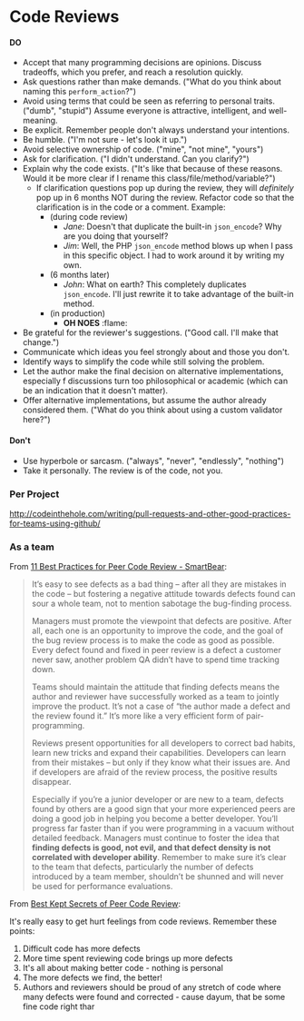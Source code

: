 Code Reviews
==============================================================

#### DO
* Accept that many programming decisions are opinions. Discuss tradeoffs, which you prefer, and reach a resolution quickly.
* Ask questions rather than make demands. ("What do you think about naming this `perform_action`?")
* Avoid using terms that could be seen as referring to personal traits. ("dumb", "stupid") Assume everyone is attractive, intelligent, and well-meaning.
* Be explicit. Remember people don't always understand your intentions.
* Be humble. ("I'm not sure - let's look it up.")
* Avoid selective ownership of code. ("mine", "not mine", "yours")
* Ask for clarification. ("I didn't understand. Can you clarify?")
* Explain why the code exists. ("It's like that because of these reasons. Would it be more clear if I rename this class/file/method/variable?")
    * If clarification questions pop up during the review, they will *definitely* pop up in 6 months NOT during the review. Refactor code so that the clarification is in the code or a comment. Example:
        * (during code review)
            * *Jane*: Doesn't that duplicate the built-in `json_encode`? Why are you doing that yourself?
            * *Jim*: Well, the PHP `json_encode` method blows up when I pass in this specific object. I had to work around it by writing my own.
        * (6 months later)
            * *John*: What on earth? This completely duplicates `json_encode`. I'll just rewrite it to take advantage of the built-in method.
        * (in production)
            * **OH NOES** :flame:
* Be grateful for the reviewer's suggestions. ("Good call. I'll make that change.")
* Communicate which ideas you feel strongly about and those you don't.
* Identify ways to simplify the code while still solving the problem.
* Let the author make the final decision on alternative implementations, especially f discussions turn too philosophical or academic (which can be an indication that it doesn't matter).
* Offer alternative implementations, but assume the author already considered them. ("What do you think about using a custom validator here?")

#### Don't
* Use hyperbole or sarcasm. ("always", "never", "endlessly", "nothing")
* Take it personally. The review is of the code, not you.



### Per Project
http://codeinthehole.com/writing/pull-requests-and-other-good-practices-for-teams-using-github/

### As a team
From [11 Best Practices for Peer Code Review - SmartBear](http://www.google.com/url?sa=t&rct=j&q=&esrc=s&source=web&cd=1&cad=rja&ved=0CDkQFjAA&url=http%3A%2F%2Fsmartbear.com%2FSmartBear%2Fmedia%2Fpdfs%2FWP-CC-11-Best-Practices-of-Peer-Code-Review.pdf&ei=cl-JUZK8C5LqqAGsl4GoAQ&usg=AFQjCNE-Fr044F19hN_Fada7Cfhj6V5yQw):
> It’s easy to see defects as a bad thing – after all they are mistakes in the code – but fostering a negative attitude towards defects found can sour a whole team, not to mention sabotage the bug-finding process.
>> Managers must promote the viewpoint that defects are positive. After all, each one is an opportunity to improve the code, and the goal of the bug review process is to make the code as good as possible. Every defect found and fixed in peer review is a defect a customer never saw, another problem QA didn’t have to spend time tracking down.>> Teams should maintain the attitude that finding defects means the author and reviewer have successfully worked as a team to jointly improve the product. It’s not a case of “the author made a defect and the review found it.” It’s more like a very efficient form of pair-programming.
>> Reviews present opportunities for all developers to correct bad habits, learn new tricks and expand their capabilities. Developers can learn from their mistakes – but only if they know what their issues are. And if developers are afraid of the review process, the positive results disappear.
>> Especially if you’re a junior developer or are new to a team, defects found by others are a good sign that your more experienced peers are doing a good job in helping you become a better developer. You’ll progress far faster than if you were programming in a vacuum without detailed feedback.
> Managers must continue to foster the idea that **finding defects is good, not evil, and that defect density is not correlated with developer ability**. Remember to make sure it’s clear to the team that defects, particularly the number of defects introduced by a team member, shouldn’t be shunned and will never be used for performance evaluations.

From [Best Kept Secrets of Peer Code Review](http://smartbear.com/SmartBear/media/pdfs/best-kept-secrets-of-peer-code-review.pdf):

It's really easy to get hurt feelings from code reviews. Remember these points:

1. Difficult code has more defects
2. More time spent reviewing code brings up more defects
3. It's all about making better code - nothing is personal
4. The more defects we find, the better!
5. Authors and reviewers should be proud of any stretch of code where many defects were found and corrected - cause dayum, that be some fine code right thar